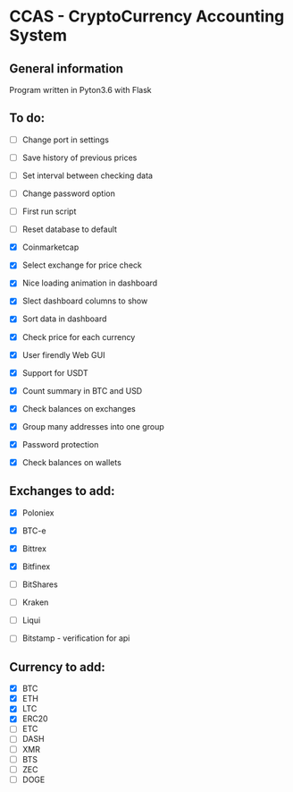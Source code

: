 # CCAS - CryptoCurrency Accounting System

## General information 
Program written in Pyton3.6 with Flask

## To do: 
- [ ] Change port in settings
- [ ] Save history of previous prices
- [ ] Set interval between checking data
- [ ] Change password option
- [ ] First run script
- [ ] Reset database to default
- [X] Coinmarketcap
- [X] Select exchange for price check
- [X] Nice loading animation in dashboard
- [X] Slect dashboard columns to show
- [X] Sort data in dashboard
- [X] Check price for each currency
- [X] User firendly Web GUI
- [X] Support for USDT
- [X] Count summary in BTC and USD
- [x] Check balances on exchanges
- [X] Group many addresses into one group
- [X] Password protection
- [x] Check balances on wallets


## Exchanges to add:
- [X] Poloniex
- [X] BTC-e
- [X] Bittrex
- [X] Bitfinex
- [ ] BitShares
- [ ] Kraken
- [ ] Liqui
- [ ] Bitstamp - verification for api


## Currency to add:
- [X] BTC
- [X] ETH
- [X] LTC
- [X] ERC20
- [ ] ETC
- [ ] DASH
- [ ] XMR
- [ ] BTS
- [ ] ZEC
- [ ] DOGE
